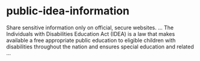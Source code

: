 # public-idea-information
 Share sensitive information only on official, secure websites. ... The Individuals with Disabilities Education Act (IDEA) is a law that makes available a free appropriate public education to eligible children with disabilities throughout the nation and ensures special education and related ...
